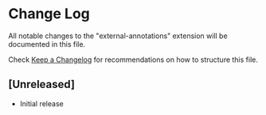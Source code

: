 # Change Log

All notable changes to the "external-annotations" extension will be documented in this file.

Check [Keep a Changelog](http://keepachangelog.com/) for recommendations on how to structure this file.

## [Unreleased]

- Initial release